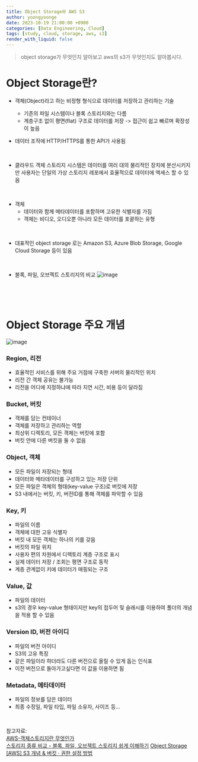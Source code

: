 ```yaml
---
title: Object Storage와 AWS S3
author: yoongyoonge
date: 2023-10-19 21:00:00 +0900
categories: [Data Engineering, Cloud]
tags: [study, cloud, storage, aws, s3]
render_with_liquid: false
---
```


> object storage가 무엇인지 알아보고 aws의 s3가 무엇인지도 알아봅시다.


# Object Storage란?

- 객체(Object)라고 하는 비정형 형식으로 데이터를 저장하고 관리하는 기술
    - 기존의 파일 시스템이나 블록 스토리지와는 다름
    - 계층구조 없이 평면(flat) 구조로 데이터를 저장 -> 접근이 쉽고 빠르며 확장성이 높음

- 데이터 조작에 HTTP/HTTPS를 통한 API가 사용됨

<br>

- 클라우드 객체 스토리지 시스템은 데이터를 여러 대의 물리적인 장치에 분산시키지만 사용자는 단일의 가상 스토리지 레포에서 효율적으로 데이터에 액세스 할 수 있음

<br>

- 객체 
    - 데이터와 함께 메타데이터를 포함하며 고유한 식별자를 가짐
    - 객체는 비디오, 오디오뿐 아니라 모든 데이터를 포괄하는 유형

<br>

- 대표적인 object storage 로는 Amazon S3, Azure Blob Storage, Google Cloud Storage 등이 있음

<br>

- 블록, 파일, 오브젝트 스토리지의 비교
![image](https://github.com/yoongyoonge/yoongyoonge.github.io/assets/20895661/e3d6b34f-bb3d-470b-aa27-c49b57b385f9)


<br><br><br>

# Object Storage 주요 개념

![image](https://github.com/yoongyoonge/yoongyoonge.github.io/assets/20895661/f75c53c6-7422-4174-b6c2-b694b58aab57)

### Region, 리전
- 효율적인 서비스를 위해 주요 거점에 구축한 서버의 물리적인 위치
- 리전 간 객체 공유는 불가능
- 리전을 어디에 지정하냐에 따라 지연 시간, 비용 등이 달라짐

### Bucket, 버킷
- 객체를 담는 컨테이너
- 객체를 저장하고 관리하는 역할
- 최상위 디렉토리, 모든 객체는 버킷에 포함
- 버킷 안에 다른 버킷을 둘 수 없음


### Object, 객체
- 모든 파일이 저장되는 형태
- 데이터와 메타데이터를 구성하고 있는 저장 단위
- 모든 파일은 객체의 형태(key-value 구조)로 버킷에 저장
- S3 내에서는 버킷, 키, 버전ID를 통해 객체를 파악할 수 있음

### Key, 키
- 파일의 이름
- 객체에 대한 고유 식별자
- 버킷 내 모든 객체는 하나의 키를 갖음
- 버킷의 파일 위치
- 사용자 편의 차원에서 디렉토리 계층 구조로 표시
- 실제 데이터 저장 / 조회는 평면 구조로 동작
- 계층 관계없이 키에 데이터가 매핑되는 구조

### Value, 값
- 파일의 데이터
- s3의 경우 key-value 형태이지만 key의 접두어 및 슬래시를 이용하여 폴더의 개념을 적용 할 수 있음

### Version ID, 버전 아이디
- 파일의 버전 아이디
- S3의 고유 특징
- 같은 파일이라 하더라도 다른 버전으로 올릴 수 있게 돕는 인식표
- 이전 버전으로 돌아가고싶다면 이 값을 이용하면 됨


### Metadata, 메타데이터 
- 파일의 정보를 담은 데이터
- 최종 수정일, 파일 타입, 파일 소유자, 사이즈 등...




<br>

참고자료: <br>
[AWS-객체스토리지란 무엇인가](https://aws.amazon.com/ko/what-is/object-storage/) <br>
[스토리지 종류 비교 - 블록, 파일, 오브젝트 스토리지 쉽게 이해하기](https://www.dknyou.com/blog/?q=YToxOntzOjEyOiJrZXl3b3JkX3R5cGUiO3M6MzoiYWxsIjt9&bmode=view&idx=10474168&t=board)
[Object Storage](https://portal.gov.kakaoicloud.com/docs/posts/storage/object%20storage/2022-03-02-storage_object/storage_object)
[[AWS] S3 개념 & 버킷 · 권한 설정 방법](https://inpa.tistory.com/entry/AWS-%F0%9F%93%9A-S3-%EB%B2%84%ED%82%B7-%EC%83%9D%EC%84%B1-%EC%82%AC%EC%9A%A9%EB%B2%95-%EC%8B%A4%EC%A0%84-%EA%B5%AC%EC%B6%95)